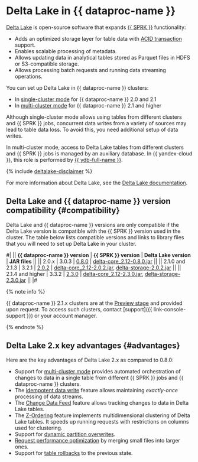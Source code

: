 # Delta Lake in {{ dataproc-name }}

[Delta Lake](https://delta.io/) is open-source software that expands [{{ SPRK }}](https://spark.apache.org/) functionality:

* Adds an optimized storage layer for table data with [ACID transaction](https://docs.delta.io/2.0.2/concurrency-control.html) support.
* Enables scalable processing of metadata.
* Allows updating data in analytical tables stored as Parquet files in HDFS or S3-compatible storage.
* Allows processing batch requests and running data streaming operations.

You can set up Delta Lake in {{ dataproc-name }} clusters:

* In [single-cluster mode](../operations/deltalake/one-cluster-mode.md) for {{ dataproc-name }} 2.0 and 2.1
* In [multi-cluster mode](../operations/deltalake/multi-cluster-mode.md) for {{ dataproc-name }} 2.1 and higher

Although single-cluster mode allows using tables from different clusters and {{ SPRK }} jobs, concurrent data writes from a variety of sources may lead to table data loss. To avoid this, you need additional setup of data writes.

In multi-cluster mode, access to Delta Lake tables from different clusters and {{ SPRK }} jobs is managed by an auxiliary database. In {{ yandex-cloud }}, this role is performed by [{{ ydb-full-name }}](../../ydb/index.yaml).


{% include [deltalake-disclaimer](../../_includes/data-processing/deltalake-disclaimer.md) %}


For more information about Delta Lake, see the [Delta Lake documentation](https://docs.delta.io/latest/index.html).

## Delta Lake and {{ dataproc-name }} version compatibility {#compatibility}

Delta Lake and {{ dataproc-name }} versions are only compatible if the Delta Lake version is compatible with the {{ SPRK }} version used in the cluster. The table below lists compatible versions and links to library files that you will need to set up Delta Lake in your cluster.

#|
|| **{{ dataproc-name }} version** | **{{ SPRK }} version** | **Delta Lake version**                                              | **JAR files**                                                                                                         ||
|| 2.0.x                          | 3.0.3                   | [0.8.0](https://github.com/delta-io/delta/releases/tag/v0.8.0)     | [delta-core_2.12-0.8.0.jar](https://repo1.maven.org/maven2/io/delta/delta-core_2.12/0.8.0/delta-core_2.12-0.8.0.jar)  ||
|| 2.1.0 and 2.1.3                  | 3.2.1                   | [2.0.2](https://github.com/delta-io/delta/releases/tag/v2.0.2)     | [delta-core_2.12-2.0.2.jar](https://repo1.maven.org/maven2/io/delta/delta-core_2.12/2.0.2/delta-core_2.12-2.0.2.jar),
[delta-storage-2.0.2.jar](https://repo1.maven.org/maven2/io/delta/delta-storage/2.0.2/delta-storage-2.0.2.jar)        ||
|| 2.1.4 and higher                   | 3.3.2                   | [2.3.0](https://github.com/delta-io/delta/releases/tag/v2.3.0)     | [delta-core_2.12-2.3.0.jar](https://repo1.maven.org/maven2/io/delta/delta-core_2.12/2.3.0/delta-core_2.12-2.3.0.jar),
[delta-storage-2.3.0.jar](https://repo1.maven.org/maven2/io/delta/delta-storage/2.3.0/delta-storage-2.3.0.jar)        ||
|#

{% note info %}

{{ dataproc-name }} 2.1.x clusters are at the [Preview stage](../../overview/concepts/launch-stages.md) and provided upon request. To access such clusters, contact [support]({{ link-console-support }}) or your account manager.

{% endnote %}

## Delta Lake 2.x key advantages {#advantages}

Here are the key advantages of Delta Lake 2.x as compared to 0.8.0:

* Support for [multi-cluster mode](https://docs.delta.io/2.0.2/delta-storage.html#multi-cluster-setup) provides automated orchestration of changes to data in a single table from different {{ SPRK }} jobs and {{ dataproc-name }} clusters.
* The [idempotent data write](https://docs.delta.io/latest/delta-streaming.html#idempotent-table-writes-in-foreachbatch) feature allows maintaining _exactly-once_ processing of data streams.
* The [Change Data Feed](https://docs.delta.io/2.0.2/delta-change-data-feed.html) feature allows tracking changes to data in Delta Lake tables.
* The [Z-Ordering](https://docs.delta.io/2.0.2/optimizations-oss.html#z-ordering-multi-dimensional-clustering) feature implements multidimensional clustering of Delta Lake tables. It speeds up running requests with restrictions on columns used for clustering.
* Support for [dynamic partition overwrites](https://docs.delta.io/2.0.2/delta-batch.html#dynamic-partition-overwrites).
* [Request performance optimization](https://docs.delta.io/2.0.2/optimizations-oss.html#compaction-bin-packing) by merging small files into larger ones.
* Support for [table rollbacks](https://docs.delta.io/2.0.2/delta-utility.html#restore-a-delta-table-to-an-earlier-state) to the previous state.
